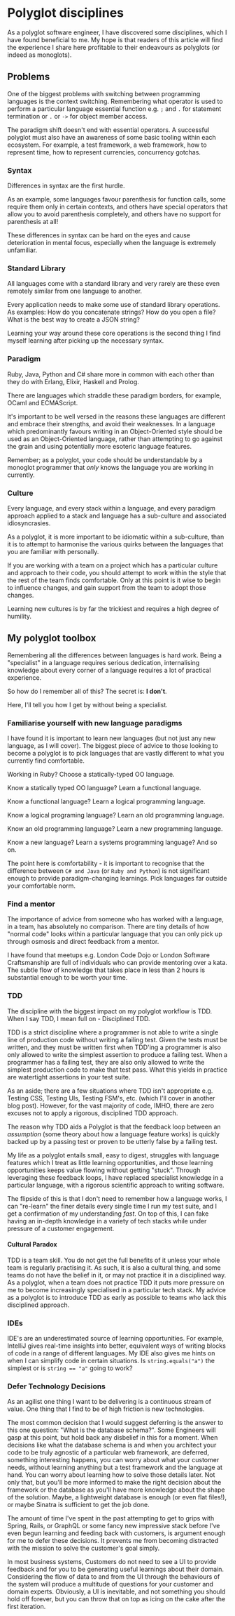 # Polyglot disciplines

As a polyglot software engineer, I have discovered some disciplines, which I have found beneficial to me. My hope is that readers of this article will find the experience I share here profitable to their endeavours as polyglots (or indeed as monoglots). 

## Problems

One of the biggest problems with switching between programming languages is the context switching. Remembering what operator is used to perform a particular language essential function e.g. `;` and `.` for statement termination or `.` or `->` for object member access.

The paradigm shift doesn't end with essential operators. A successful polyglot must also have an awareness of some basic tooling within each ecosystem. For example, a test framework, a web framework, how to represent time, how to represent currencies, concurrency gotchas. 

### Syntax

Differences in syntax are the first hurdle.

As an example, some languages favour parenthesis for function calls, some require them only in certain contexts, and others have special operators that allow you to avoid parenthesis completely, and others have no support for parenthesis at all!

These differences in syntax can be hard on the eyes and cause deterioration in mental focus, especially when the language is extremely unfamiliar.  

### Standard Library

All languages come with a standard library and very rarely are these even remotely similar from one language to another.

Every application needs to make some use of standard library operations. As examples: How do you concatenate strings? How do you open a file? What is the best way to create a JSON string?

Learning your way around these core operations is the second thing I find myself learning after picking up the necessary syntax.

### Paradigm

Ruby, Java, Python and C# share more in common with each other than they do with Erlang, Elixir, Haskell and Prolog.

There are languages which straddle these paradigm borders, for example, OCaml and ECMAScript.

It's important to be well versed in the reasons these languages are different and embrace their strengths, and avoid their weaknesses. In a language which predominantly favours writing in an Object-Oriented style should be used as an Object-Oriented language, rather than attempting to go against the grain and using potentially more esoteric language features. 

Remember; as a polyglot, your code should be understandable by a monoglot programmer that *only* knows the language you are working in currently.

### Culture

Every language, and every stack within a language, and every paradigm approach applied to a stack and language has a sub-culture and associated idiosyncrasies. 

As a polyglot, it is more important to be idiomatic within a sub-culture, than it is to attempt to harmonise the various quirks between the languages that you are familiar with personally. 

If you are working with a team on a project which has a particular culture and approach to their code, you should attempt to work within the style that the rest of the team finds comfortable. Only at this point is it wise to begin to influence changes, and gain support from the team to adopt those changes. 

Learning new cultures is by far the trickiest and requires a high degree of humility.

## My polyglot toolbox

Remembering all the differences between languages is hard work. Being a "specialist" in a language requires serious dedication, internalising knowledge about every corner of a language requires a lot of practical experience.

So how do I remember all of this? The secret is: **I don't**. 

Here, I'll tell you how I get by without being a specialist.

### Familiarise yourself with new language paradigms

I have found it is important to learn new languages (but not just any new language, as I will cover). The biggest piece of advice to those looking to become a polyglot is to pick languages that are vastly different to what you currently find comfortable.

Working in Ruby? Choose a statically-typed OO language.

Know a statically typed OO language? Learn a functional language.

Know a functional language? Learn a logical programming language.

Know a logical programing language? Learn an old programming language.

Know an old programming language? Learn a new programming language.

Know a new language? Learn a systems programming language?
And so on.

The point here is comfortability - it is important to recognise that the difference between `C# and Java` (or `Ruby and Python`) is not significant enough to provide paradigm-changing learnings. Pick languages far outside your comfortable norm.

### Find a mentor

The importance of advice from someone who has worked with a language, in a team, has absolutely no comparison. There are tiny details of how "normal code" looks within a particular language that you can only pick up through osmosis and direct feedback from a mentor. 

I have found that meetups e.g. London Code Dojo or London Software Craftsmanship are full of individuals who can provide mentoring over a kata. The subtle flow of knowledge that takes place in less than 2 hours is substantial enough to be worth your time.

### TDD

The discipline with the biggest impact on my polyglot workflow is TDD. When I say TDD, I mean full on - Disciplined TDD. 

TDD is a strict discipline where a programmer is not able to write a single line of production code without writing a failing test. Given the tests must be written, and they must be written first when TDD'ing a programmer is also only allowed to write the simplest assertion to produce a failing test. When a programmer has a failing test, they are also only allowed to write the simplest production code to make that test pass. What this yields in practice are watertight assertions in your test suite. 

As an aside; there are a few situations where TDD isn't appropriate e.g. Testing CSS, Testing UIs, Testing FSM's, etc. (which I'll cover in another blog post). However, for the vast majority of code, IMHO, there are zero excuses not to apply a rigorous, disciplined TDD approach.  

The reason why TDD aids a Polyglot is that the feedback loop between an *assumption* (some theory about how a language feature works) is quickly backed up by a passing test or proven to be utterly false by a failing test. 

My life as a polyglot entails small, easy to digest, struggles with language features which I treat as little learning opportunities, and those learning opportunities keeps value flowing without getting "stuck". Through leveraging these feedback loops, I have replaced specialist knowledge in a particular language, with a rigorous scientific approach to writing software. 

The flipside of this is that I don't need to remember how a language works, I can "re-learn" the finer details every single time I run my test suite, and I get a confirmation of my understanding _fast_. On top of this, I can fake having an in-depth knowledge in a variety of tech stacks while under pressure of a customer engagement.

#### Cultural Paradox

TDD is a team skill. You do not get the full benefits of it unless your whole team is regularly practising it. As such, it is also a cultural thing, and some teams do not have the belief in it, or may not practice it in a disciplined way. As a polyglot, when a team does not practice TDD it puts more pressure on me to become increasingly specialised in a particular tech stack. My advice as a polyglot is to introduce TDD as early as possible to teams who lack this disciplined approach. 

### IDEs

IDE's are an underestimated source of learning opportunities. For example, IntelliJ gives real-time insights into better, equivalent ways of writing blocks of code in a range of different languages. My IDE also gives me hints on when I can simplify code in certain situations. Is `string.equals("a")` the simplest or is `string == "a"` going to work?

### Defer Technology Decisions

As an agilist one thing I want to be delivering is a continuous stream of value. One thing that I find to be of high friction is new technologies. 

The most common decision that I would suggest deferring is the answer to this one question: "What is the database schema?". Some Engineers will gasp at this point, but hold back any disbelief in this for a moment. When decisions like what the database schema is and when you architect your code to be truly agnostic of a particular web framework, are deferred, something interesting happens, you can worry about what your customer needs, without learning anything but a test framework and the language at hand. You can worry about learning how to solve those details later. Not only that, but you'll be more informed to make the right decision about the framework or the database as you'll have more knowledge about the shape of the solution. Maybe, a lightweight database is enough (or even flat files!), or maybe Sinatra is sufficient to get the job done.

The amount of time I've spent in the past attempting to get to grips with Spring, Rails, or GraphQL or some fancy new impressive stack before I've even begun learning and feeding back with customers, is argument enough for me to defer these decisions. It prevents me from becoming distracted with the mission to solve the customer's goal simply.  

In most business systems, Customers do not need to see a UI to provide feedback and for you to be generating useful learnings about their domain. Considering the flow of data to and from the UI through the behaviours of the system will produce a multitude of questions for your customer and domain experts. Obviously, a UI is inevitable, and not something you should hold off forever, but you can throw that on top as icing on the cake after the first iteration. 

